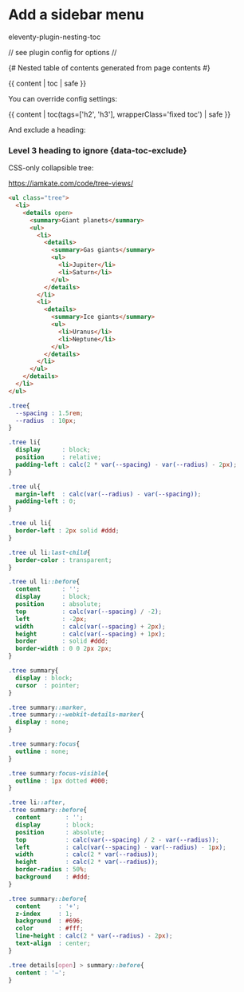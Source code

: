 # Add a sidebar menu

eleventy-plugin-nesting-toc

// see plugin config for options //

{# Nested table of contents generated from page contents #}
<aside>
  {{ content | toc | safe }}
</aside>

You can override config settings:

  {{ content | toc(tags=['h2', 'h3'], wrapperClass='fixed toc') | safe }}

And exclude a heading:

  ### Level 3 heading to ignore {data-toc-exclude}

CSS-only collapsible tree:

https://iamkate.com/code/tree-views/

```html
<ul class="tree">
  <li>
    <details open>
      <summary>Giant planets</summary>
      <ul>
        <li>
          <details>
            <summary>Gas giants</summary>
            <ul>
              <li>Jupiter</li>
              <li>Saturn</li>
            </ul>
          </details>
        </li>
        <li>
          <details>
            <summary>Ice giants</summary>
            <ul>
              <li>Uranus</li>
              <li>Neptune</li>
            </ul>
          </details>
        </li>
      </ul>
    </details>
  </li>
</ul>
```

```css
.tree{
  --spacing : 1.5rem;
  --radius  : 10px;
}

.tree li{
  display      : block;
  position     : relative;
  padding-left : calc(2 * var(--spacing) - var(--radius) - 2px);
}

.tree ul{
  margin-left  : calc(var(--radius) - var(--spacing));
  padding-left : 0;
}

.tree ul li{
  border-left : 2px solid #ddd;
}

.tree ul li:last-child{
  border-color : transparent;
}

.tree ul li::before{
  content      : '';
  display      : block;
  position     : absolute;
  top          : calc(var(--spacing) / -2);
  left         : -2px;
  width        : calc(var(--spacing) + 2px);
  height       : calc(var(--spacing) + 1px);
  border       : solid #ddd;
  border-width : 0 0 2px 2px;
}

.tree summary{
  display : block;
  cursor  : pointer;
}

.tree summary::marker,
.tree summary::-webkit-details-marker{
  display : none;
}

.tree summary:focus{
  outline : none;
}

.tree summary:focus-visible{
  outline : 1px dotted #000;
}

.tree li::after,
.tree summary::before{
  content       : '';
  display       : block;
  position      : absolute;
  top           : calc(var(--spacing) / 2 - var(--radius));
  left          : calc(var(--spacing) - var(--radius) - 1px);
  width         : calc(2 * var(--radius));
  height        : calc(2 * var(--radius));
  border-radius : 50%;
  background    : #ddd;
}

.tree summary::before{
  content     : '+';
  z-index     : 1;
  background  : #696;
  color       : #fff;
  line-height : calc(2 * var(--radius) - 2px);
  text-align  : center;
}

.tree details[open] > summary::before{
  content : '−';
}
```
